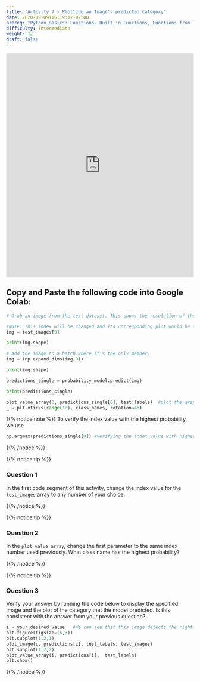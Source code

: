 ```yaml
---
title: "Activity 7 - Plotting an Image's predicted Category"
date: 2020-09-09T16:19:17-07:00
prereq: "Python Basics: Functions- Built in Functions, Functions from libraries; Data Types- Strings, Numbers, Reading from Console; Data Structures- Lists"
difficulty: Intermediate
weight: 12
draft: false
---
```


<iframe width="100%" height="600px" src="https://www.youtube.com/embed/pwZDPj4yIsM" frameborder="0" allow="accelerometer; autoplay; encrypted-media; gyroscope; picture-in-picture" allowfullscreen></iframe>

## Copy and Paste the following code into Google Colab:
```python
# Grab an image from the test dataset. This shows the resolution of the image. 

#NOTE: This index will be changed and its corresponding plot would be displayed in the next few steps
img = test_images[0]

print(img.shape)
```
```python
# Add the image to a batch where it's the only member.
img = (np.expand_dims(img,0))

print(img.shape)
```

```python
predictions_single = probability_model.predict(img)

print(predictions_single)
```
```python
plot_value_array(0, predictions_single[0], test_labels)  #plot the graph containing all the class names
_ = plt.xticks(range(10), class_names, rotation=45)
```

{{% notice note %}}
To verify the index value with the highest probability, we use
```python
np.argmax(predictions_single[0]) #Verifying the index value with highest probability
```

{{% /notice %}}


{{% notice tip %}}
### Question 1

In the first code segment of this activity, change the index value for the `test_images` array to any number of your choice.

{{% /notice %}}


{{% notice tip %}}

### Question 2
In the `plot_value_array`, change the first parameter to the same index number used previously. What class name has the highest probability?

{{% /notice %}}


{{% notice tip %}}

### Question 3
Verify your answer by running the code below to display the specified image and the plot of the category that the model predicted. 
Is this consistent with the answer from your previous question?
```python
i = your_desired_value   #We can see that this image detects the right class name for the image
plt.figure(figsize=(6,3))
plt.subplot(1,2,1)
plot_image(i, predictions[i], test_labels, test_images)
plt.subplot(1,2,2)
plot_value_array(i, predictions[i],  test_labels)
plt.show()
```

{{% /notice %}}
